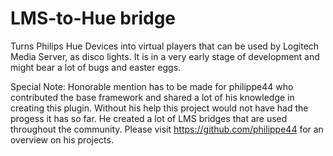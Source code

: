 # LMS-to-Hue bridge

Turns Philips Hue Devices into virtual players that can be used by Logitech Media Server, as disco lights. It is in a very early stage of development and might bear a lot of bugs and easter eggs.

Special Note: Honorable mention has to be made for philippe44 who contributed the base framework and shared a lot of his knowledge in creating this plugin. Without his help this project would not have had the progess it has so far. He created a lot of LMS bridges that are used throughout the community. Please visit https://github.com/philippe44 for an overview on his projects.
